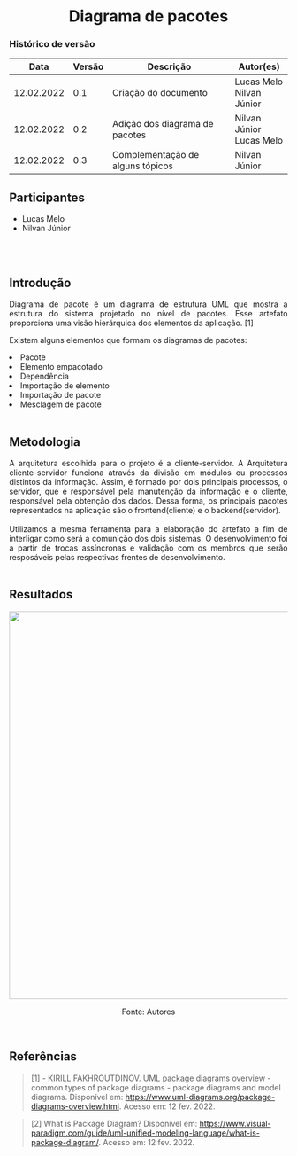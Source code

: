 # <center> Diagrama de pacotes


### Histórico de versão<br>

|Data | Versão | Descrição | Autor(es)|
| -- | -- | -- | -- |
| 12.02.2022 | 0.1 | Criação do documento | Lucas Melo <br>Nilvan Júnior|
| 12.02.2022 | 0.2 | Adição dos diagrama de pacotes| Nilvan Júnior <br>Lucas Melo|
| 12.02.2022 | 0.3 | Complementação de alguns tópicos | Nilvan Júnior|

## Participantes

* Lucas Melo
* Nilvan Júnior

<br><br>


## Introdução
<div align="justify"> 
Diagrama de pacote é um diagrama de estrutura UML que mostra a estrutura do sistema projetado no nível de pacotes. Esse artefato proporciona uma visão hierárquica dos elementos da aplicação. [1]

Existem alguns elementos que formam os diagramas de pacotes:

<li>Pacote</li>
<li>Elemento empacotado</li>
<li>Dependência</li>
<li>Importação de elemento</li>
<li>Importação de pacote</li>
<li>Mesclagem de pacote</li>


</div>

<br>


## Metodologia
<div align="justify"> 
A arquitetura escolhida para o projeto é a cliente-servidor. A Arquitetura cliente-servidor funciona através da divisão em módulos ou processos distintos da informação. Assim, é formado por dois principais processos, o servidor, que é responsável pela manutenção da informação e o cliente, responsável pela obtenção dos dados. Dessa forma, os principais pacotes representados na aplicação são o frontend(cliente) e o backend(servidor).
<br><br>
Utilizamos a mesma ferramenta para a elaboração do artefato a fim de interligar como será a comunição dos dois sistemas. O desenvolvimento foi a partir de trocas assíncronas e validação com os membros que serão resposáveis pelas respectivas frentes de desenvolvimento.
</div><br>

## Resultados
<div align="justify">

<p style="text-align: center"><img src="https://i.ibb.co/RH0hWDY/diagrama-de-pacotes-ki-limpinho.png" width="700px"></p><p style="text-align: center">Fonte: Autores</p>

</div><br>


## Referências

> [1] - KIRILL FAKHROUTDINOV. UML package diagrams overview - common types of package diagrams - package diagrams and model diagrams. Disponível em: <https://www.uml-diagrams.org/package-diagrams-overview.html>. Acesso em: 12 fev. 2022.

> [2] What is Package Diagram? Disponível em: <https://www.visual-paradigm.com/guide/uml-unified-modeling-language/what-is-package-diagram/>. Acesso em: 12 fev. 2022.

‌